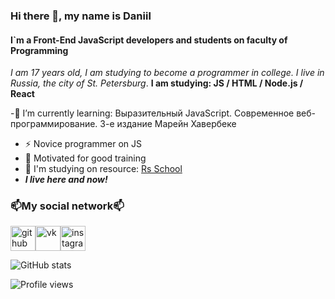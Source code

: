 ### Hi there 👋, my name is Daniil
#### I`m a Front-End JavaScript developers and students on faculty of Programming
*I am 17 years old, I am studying to become a programmer in college. I live in Russia, the city of St. Petersburg*.
**I am studying: JS / HTML / Node.js / React**

-🌱 I’m currently learning: Выразительный JavaScript. Современное веб-программирование. 3-е издание Марейн Хавербеке
- ⚡ Novice programmer on JS
-  🔭 Motivated for good training
-  💬 I'm studying on resource: [Rs School](https://rs.school/)
- ***I live here and now!***
### 📫My social network📫
[<img src='https://cdn.jsdelivr.net/npm/simple-icons@3.0.1/icons/github.svg' alt='github' height='40'>](https://github.com/Willixz13)[<img src='https://cdn.jsdelivr.net/npm/simple-icons@3.0.1/icons/vk.svg' alt='vk' height='40'>](https://vk.com/daniilshk)[<img src='https://cdn.jsdelivr.net/npm/simple-icons@3.0.1/icons/instagram.svg' alt='instagram' height='40'>](https://www.instagram.com/https://www.instagram.com/danials_shk//)


![GitHub stats](https://github-readme-stats.vercel.app/api?username=W..)

![Profile views](https://gpvc.arturio.dev/Willixz13)
